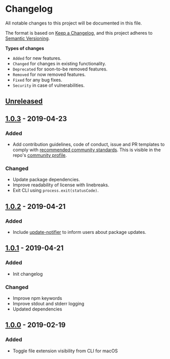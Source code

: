 # Changelog

All notable changes to this project will be documented in this file.

The format is based on [Keep a Changelog](https://keepachangelog.com/en/1.0.0/),
and this project adheres to [Semantic Versioning](https://semver.org/spec/v2.0.0.html).

**Types of changes**

- `Added` for new features.
- `Changed` for changes in existing functionality.
- `Deprecated` for soon-to-be removed features.
- `Removed` for now removed features.
- `Fixed` for any bug fixes.
- `Security` in case of vulnerabilities.

## [Unreleased]

## [1.0.3] - 2019-04-23

### Added

- Add contribution guidelines, code of conduct, issue and PR templates to comply with [recommended community standards](https://opensource.guide).
This is visible in the repo's [community profile](https://github.com/rodrigobdz/hide-file-extension-mac/community).

### Changed

- Update package dependencies.
- Improve readability of license with linebreaks.
- Exit CLI using `process.exit(statusCode)`.

## [1.0.2] - 2019-04-21

### Added

- Include [update-notifier](https://github.com/yeoman/update-notifier) to inform users about package updates.

## [1.0.1] - 2019-04-21

### Added

- Init changelog

### Changed

- Improve npm keywords
- Improve stdout and stderr logging
- Updated dependencies

## [1.0.0] - 2019-02-19

### Added

- Toggle file extension visibility from CLI for macOS

[unreleased]: https://github.com/rodrigobdz/hide-file-extension-mac/compare/v1.0.3...HEAD
[1.0.3]: https://github.com/rodrigobdz/hide-file-extension-mac/compare/v1.0.2...v1.0.3
[1.0.2]: https://github.com/rodrigobdz/hide-file-extension-mac/compare/v1.0.1...v1.0.2
[1.0.1]: https://github.com/rodrigobdz/hide-file-extension-mac/compare/v1.0.0...v1.0.1
[1.0.0]: https://github.com/rodrigobdz/hide-file-extension-mac/compare/d382a452d0be4c36f6a217e87cad4c652311d406...v1.0.0
